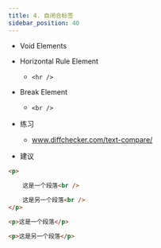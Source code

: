 ```yaml
---
title: 4. 自闭合标签
sidebar_position: 40
---
```


- Void Elements


- Horizontal Rule Element
    - `<hr />`

- Break Element
    - `<br />`

- 练习
    - www.diffchecker.com/text-compare/

- 建议
```html
<p>
    
    这是一个段落<br />

    这是另一个段落<br />
</p>

```


```html
<p>这是一个段落</p>

<p>这是另一个段落</p>
```